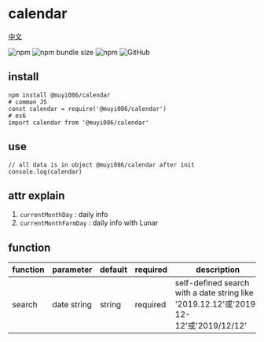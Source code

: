# calendar

[中文](https://github.com/MuYi086/npm_package/blob/master/@muyi086/calendar/README-CN.md '中文')

![npm](https://img.shields.io/npm/v/@muyi086/calendar) ![npm bundle size](https://img.shields.io/bundlephobia/min/@muyi086/calendar) ![npm](https://img.shields.io/npm/dt/@muyi086/calendar) ![GitHub](https://img.shields.io/github/license/MuYi086/npm_package)

## install
```SHELL
npm install @muyi086/calendar
# common JS
const calendar = require('@muyi086/calendar')
# es6
import calendar from '@muyi086/calendar'
```

## use
```JS
// all data is in object @muyi086/calendar after init
console.log(calendar)
```

## attr explain
1. `currentMonthDay` : daily info 
1. `currentMonthFarmDay` : daily info with Lunar

## function

function|parameter|default|required|description|
--|--|--|--|--|
search|date string|string|required|self-defined search with a date string like '2019.12.12'或'2019-12-12'或'2019/12/12'|
